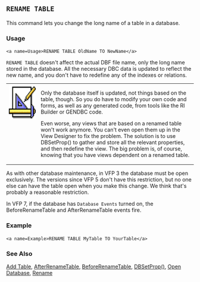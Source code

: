 ## <a name=Title>`RENAME TABLE`</a>
<a name=Introduction>This command lets you change the long name of a table in a database.</a>
### Usage

```foxpro
<a name=Usage>RENAME TABLE OldName TO NewName</a>
```
<a name=Body>`RENAME TABLE` doesn't affect the actual DBF file name, only the long name stored in the database. All the necessary DBC data is updated to reflect the new name, and you don't have to redefine any of the indexes or relations.</a>

<table>
<tr>
  <td width="17%" valign="top">
<img  width="94" height="94" src="design.gif">
  </td>
  
  <td width="83%">
  <p>Only the database itself is updated, not things based on the table, though. So you do have to modify your own code and forms, as well as any generated code, from tools like the RI Builder or GENDBC code.</p>
  <p>Even worse, any views that are based on a renamed table won't work anymore. You can't even open them up in the View Designer to fix the problem. The solution is to use DBSetProp() to gather and store all the relevant properties, and then redefine the view. The big problem is, of course, knowing that you have views dependent on a renamed table.</p>
  </td>
  
 </tr>
</table>

As with other database maintenance, in VFP 3 the database must be open exclusively. The versions since VFP 5 don't have this restriction, but no one else can have the table open when you make this change. We think that's probably a reasonable restriction.

In VFP 7, if the database has `Database Events` turned on, the BeforeRenameTable and AfterRenameTable events fire.
### Example

```foxpro
<a name=Example>RENAME TABLE MyTable TO YourTable</a>
```

### See Also

[Add Table](s4g314.md), [AfterRenameTable](s4g853.md), [BeforeRenameTable](s4g853.md), [DBSetProp()](s4g350.md), [Open Database](s4g316.md), [Rename](s4g163.md)